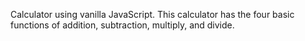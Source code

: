 Calculator using vanilla JavaScript.
This calculator has the four basic functions of addition, subtraction, multiply, and divide.
